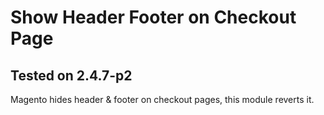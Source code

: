 # Show Header Footer on Checkout Page

## Tested on 2.4.7-p2

Magento hides header & footer on checkout pages, this module reverts it.